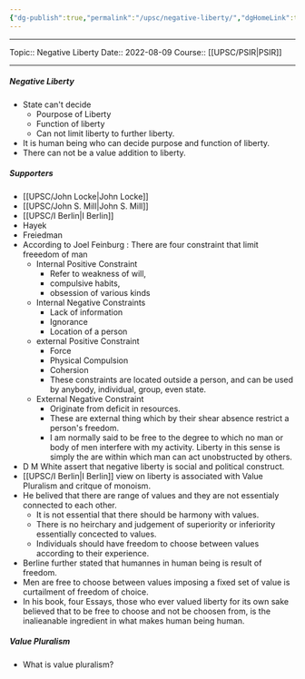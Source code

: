 ```yaml
---
{"dg-publish":true,"permalink":"/upsc/negative-liberty/","dgHomeLink":true,"dgPassFrontmatter":false}
---
```


----
Topic:: Negative Liberty
Date:: 2022-08-09
Course:: [[UPSC/PSIR|PSIR]] 

----
##### Negative Liberty 
- State can't decide 
	- Pourpose of Liberty 
	- Function of liberty 
	- Can not limit liberty to further liberty. 
- It is human being who can decide purpose and function of liberty. 
- There can not be a value addition to liberty. 

##### Supporters
- [[UPSC/John Locke|John Locke]]
- [[UPSC/John S. Mill|John S. Mill]]
- [[UPSC/I Berlin|I Berlin]] 
- Hayek 
- Freiedman
- According to Joel Feinburg : There are four constraint that limit freeedom of man 
	- Internal Positive Constraint 
		- Refer to weakness of will,
		- compulsive habits, 
		- obsession of various kinds
	- Internal Negative Constraints
		- Lack of information 
		- Ignorance 
		- Location of a person 
	- external Positive Constraint 
		- Force 
		- Physical Compulsion 
		- Cohersion 
		- These constraints are located outside a person, and can be used by anybody, individual, group, even state. 
	- External Negative Constraint 
		- Originate from deficit in resources. 
		- These are external thing which by their shear absence restrict a person's freedom. 
		- I am normally said to be free to the degree to which no man or body of men interfere with my activity. Liberty in this sense is simply the are within which man can act unobstructed by others. 
- D M White assert that negative liberty is social and political construct. 
- [[UPSC/I Berlin|I Berlin]] view on liberty is associated with Value Pluralism and critque of monoism. 
- He belived that there are range of values and they are not essentialy connected to each other. 
	- It is not essential that there should be harmony with values. 
	- There is no heirchary and judgement of superiority or inferiority essentially concected to values. 
	- Individuals should have freedom to choose between values according to their experience. 
- Berline further stated that humannes in human being is result of freedom. 
- Men are free to choose between values imposing a fixed set of value is curtailment of freedom of choice. 
- In his book, four Essays, those who ever valued liberty for its own sake believed that to be free to choose and not be choosen from, is the inalieanable ingredient in what makes human being human. 

##### Value Pluralism 
- What is value pluralism? 



